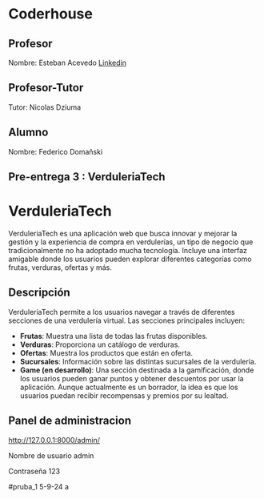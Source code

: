 # Coderhouse

## Profesor

Nombre: Esteban Acevedo
[Linkedin](linkedin.com/in/esteban-acevedo-aberastain)

## Profesor-Tutor
Tutor: Nicolas Dziuma

## Alumno

Nombre: Federico Domañski

## Pre-entrega 3 : VerduleriaTech

# VerduleriaTech

VerduleriaTech es una aplicación web que busca innovar y mejorar la gestión y la experiencia de compra en verdulerías, un tipo de negocio que tradicionalmente no ha adoptado mucha tecnología.
Incluye una interfaz amigable donde los usuarios pueden explorar diferentes categorías como frutas, verduras, ofertas y más.

## Descripción

VerduleriaTech permite a los usuarios navegar a través de diferentes secciones de una verdulería virtual. Las secciones principales incluyen:

- **Frutas**: Muestra una lista de todas las frutas disponibles.
- **Verduras**: Proporciona un catálogo de verduras.
- **Ofertas**: Muestra los productos que están en oferta.
- **Sucursales**: Información sobre las distintas sucursales de la verdulería.
- **Game (en desarrollo)**: Una sección destinada a la gamificación, donde los usuarios pueden ganar puntos y obtener descuentos por usar la aplicación. Aunque actualmente es un borrador, la idea es que los usuarios puedan recibir recompensas y premios por su lealtad.


## Panel de administracion
http://127.0.0.1:8000/admin/

Nombre de usuario
admin

Contraseña
123



#pruba_1 5-9-24 a






